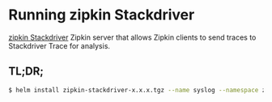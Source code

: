 # Running zipkin Stackdriver

[zipkin Stackdriver](https://cloud.google.com/trace/docs/zipkin) Zipkin server that allows Zipkin clients to send traces to Stackdriver Trace for analysis.

## TL;DR;

```bash
$ helm install zipkin-stackdriver-x.x.x.tgz --name syslog --namespace zipkin
```
